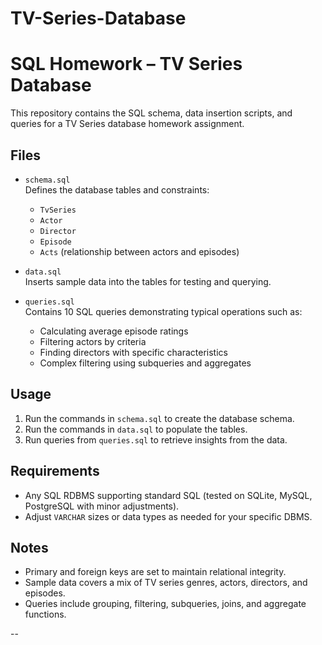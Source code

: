 # TV-Series-Database
# SQL Homework – TV Series Database

This repository contains the SQL schema, data insertion scripts, and queries for a TV Series database homework assignment.

## Files

- `schema.sql`  
  Defines the database tables and constraints:  
  - `TvSeries`  
  - `Actor`  
  - `Director`  
  - `Episode`  
  - `Acts` (relationship between actors and episodes)

- `data.sql`  
  Inserts sample data into the tables for testing and querying.

- `queries.sql`  
  Contains 10 SQL queries demonstrating typical operations such as:  
  - Calculating average episode ratings  
  - Filtering actors by criteria  
  - Finding directors with specific characteristics  
  - Complex filtering using subqueries and aggregates

## Usage

1. Run the commands in `schema.sql` to create the database schema.  
2. Run the commands in `data.sql` to populate the tables.  
3. Run queries from `queries.sql` to retrieve insights from the data.

## Requirements

- Any SQL RDBMS supporting standard SQL (tested on SQLite, MySQL, PostgreSQL with minor adjustments).  
- Adjust `VARCHAR` sizes or data types as needed for your specific DBMS.

## Notes

- Primary and foreign keys are set to maintain relational integrity.  
- Sample data covers a mix of TV series genres, actors, directors, and episodes.  
- Queries include grouping, filtering, subqueries, joins, and aggregate functions.

--

